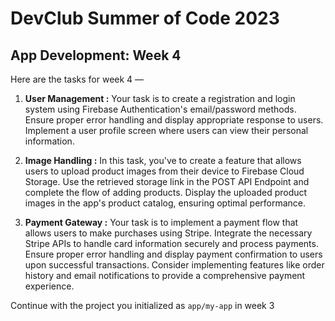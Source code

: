 
# DevClub Summer of Code 2023

## App Development: Week 4 

Here are the tasks for week 4 —

1. **User Management :** 
Your task is to create a registration and login system using Firebase Authentication's email/password methods. Ensure proper error handling and display appropriate response to users. Implement a user profile screen where users can view their personal information.

2. **Image Handling :** 
In this task, you've to create a feature that allows users to upload product images from their device to Firebase Cloud Storage. Use the retrieved storage link in the POST API Endpoint and complete the flow of adding products. Display the uploaded product images in the app's product catalog, ensuring optimal performance.

3. **Payment Gateway :** 
Your task is to implement a payment flow that allows users to make purchases using Stripe. Integrate the necessary Stripe APIs to handle card information securely and process payments. Ensure proper error handling and display payment confirmation to users upon successful transactions. Consider implementing features like order history and email notifications to provide a comprehensive payment experience.


Continue with the project you initialized as `app/my-app` in week 3
